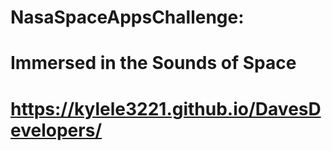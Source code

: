 # NasaSpaceAppsChallenge: 

# Immersed in the Sounds of Space
# https://kylele3221.github.io/DavesDevelopers/
